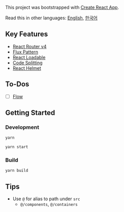 This project was bootstrapped with [Create React App](https://github.com/facebookincubator/create-react-app).

Read this in other languages: [English](README.md), [한국어](README.ko.md)

## Key Features
- [React Router v4](https://github.com/ReactTraining/react-router)
- [Flux Pattern](https://facebook.github.io/flux/)
- [React Loadable](https://github.com/thejameskyle/react-loadable)
- [Code Splitting](https://github.com/ReactTraining/react-router/blob/master/packages/react-router-dom/docs/guides/code-splitting.md)
- [React Helmet](https://github.com/nfl/react-helmet)

## To-Dos
- [ ] [Flow](https://flow.org/)

## Getting Started

### Development
```sh
yarn

yarn start
```

### Build
```sh
yarn build
```

## Tips
- Use `@` for alias to path under `src`
  - `@/components`, `@/containers`
